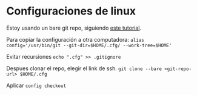# Configuraciones de linux

Estoy usando un bare git repo, siguiendo [este tutorial](https://www.atlassian.com/git/tutorials/dotfiles).

Para copiar la configuración a otra computadora:
`alias config='/usr/bin/git --git-dir=$HOME/.cfg/ --work-tree=$HOME'`

Evitar recursiones
`echo ".cfg" >> .gitignore`

Despues clonar el repo, elegir el link de ssh.
`git clone --bare <git-repo-url> $HOME/.cfg`

Aplicar
`config checkout`

